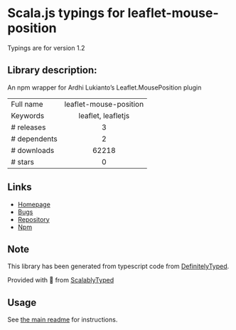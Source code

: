 
# Scala.js typings for leaflet-mouse-position

Typings are for version 1.2

## Library description:
An npm wrapper for Ardhi Lukianto’s Leaflet.MousePosition plugin

|                    |                 |
| ------------------ | :-------------: |
| Full name          | leaflet-mouse-position |
| Keywords           | leaflet, leafletjs |
| # releases         | 3 |
| # dependents       | 2 |
| # downloads        | 62218 |
| # stars            | 0 |

## Links
- [Homepage](https://github.com/danwild/Leaflet.MousePosition#readme)
- [Bugs](https://github.com/danwild/Leaflet.MousePosition/issues)
- [Repository](https://github.com/danwild/Leaflet.MousePosition)
- [Npm](https://www.npmjs.com/package/leaflet-mouse-position)
    


## Note
This library has been generated from typescript code from [DefinitelyTyped](https://definitelytyped.org).

Provided with :purple_heart: from [ScalablyTyped](https://github.com/oyvindberg/ScalablyTyped)

## Usage
See [the main readme](../../readme.md) for instructions.


